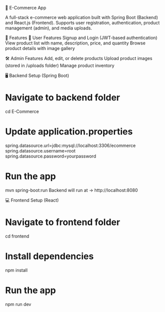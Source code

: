 🛒 E-Commerce App

A full-stack e-commerce web application built with Spring Boot (Backend) and React.js (Frontend).
Supports user registration, authentication, product management (admin), and media uploads.

🚀 Features
👤 User Features
Signup and Login (JWT-based authentication)
View product list with name, description, price, and quantity
Browse product details with image gallery

🛠️ Admin Features
Add, edit, or delete products
Upload product images (stored in /uploads folder)
Manage product inventory

🖥️ Backend Setup (Spring Boot)
# Navigate to backend folder
cd E-Commerce

# Update application.properties
spring.datasource.url=jdbc:mysql://localhost:3306/ecommerce
spring.datasource.username=root
spring.datasource.password=yourpassword

# Run the app
mvn spring-boot:run
Backend will run at → http://localhost:8080

💻 Frontend Setup (React)
# Navigate to frontend folder
cd frontend

# Install dependencies
npm install

# Run the app
npm run dev
